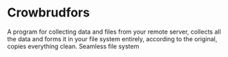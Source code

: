 # Crowbrudfors
A program for collecting data and files from your remote server, collects all the data and forms it in your file system entirely, according to the original, copies everything clean. Seamless file system
